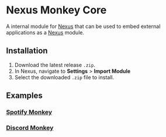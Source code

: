# Nexus Monkey Core

A internal module for [Nexus](https://github.com/aarontburn/nexus-core) that can be used to embed external applications as a [Nexus](https://github.com/aarontburn/nexus-core) module.

## Installation
1. Download the latest release `.zip`. 
2. In Nexus, navigate to **Settings** > **Import Module**
3. Select the downloaded `.zip` file to install.

## Examples
### [Spotify Monkey](https://github.com/aarontburn/nexus-spotify-monkey)
### [Discord Monkey](https://github.com/aarontburn/nexus-discord-monkey)
